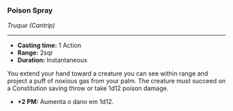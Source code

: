 ### Poison Spray
*Truque (Cantrip)*
___
- **Casting time:** 1 Action
- **Range:** 2sqr
- **Duration:** Instantaneous

You extend your hand toward a creature you can see within range and project a puff of noxious gas from your palm. The creature must succeed on a Constitution saving throw or take 1d12 poison damage.

- **+2 PM:** Aumenta o dano em 1d12.
